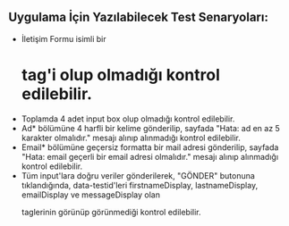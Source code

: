 ## Uygulama İçin Yazılabilecek Test Senaryoları:

- İletişim Formu isimli bir <h1> tag'i olup olmadığı kontrol edilebilir.
- Toplamda 4 adet input box olup olmadığı kontrol edilebilir.
- Ad* bölümüne 4 harfli bir kelime gönderilip, sayfada "Hata: ad en az 5 karakter olmalıdır." mesajı alınıp alınmadığı kontrol edilebilir.
- Email* bölümüne geçersiz formatta bir mail adresi gönderilip, sayfada "Hata: email geçerli bir email adresi olmalıdır." mesajı alınıp alınmadığı kontrol edilebilir.
- Tüm input'lara doğru veriler gönderilerek, "GÖNDER" butonuna tıklandığında, data-testid'leri firstnameDisplay, lastnameDisplay, emailDisplay ve messageDisplay olan <p> taglerinin görünüp görünmediği kontrol edilebilir.
